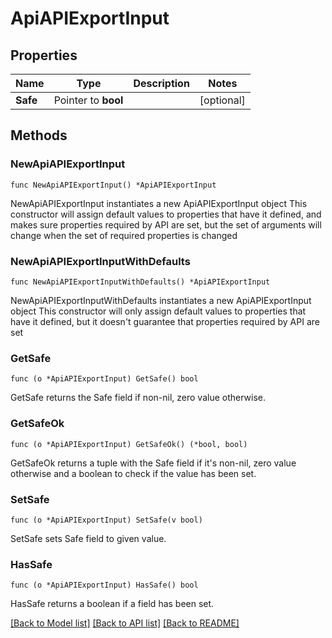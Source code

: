 # ApiAPIExportInput

## Properties

Name | Type | Description | Notes
------------ | ------------- | ------------- | -------------
**Safe** | Pointer to **bool** |  | [optional] 

## Methods

### NewApiAPIExportInput

`func NewApiAPIExportInput() *ApiAPIExportInput`

NewApiAPIExportInput instantiates a new ApiAPIExportInput object
This constructor will assign default values to properties that have it defined,
and makes sure properties required by API are set, but the set of arguments
will change when the set of required properties is changed

### NewApiAPIExportInputWithDefaults

`func NewApiAPIExportInputWithDefaults() *ApiAPIExportInput`

NewApiAPIExportInputWithDefaults instantiates a new ApiAPIExportInput object
This constructor will only assign default values to properties that have it defined,
but it doesn't guarantee that properties required by API are set

### GetSafe

`func (o *ApiAPIExportInput) GetSafe() bool`

GetSafe returns the Safe field if non-nil, zero value otherwise.

### GetSafeOk

`func (o *ApiAPIExportInput) GetSafeOk() (*bool, bool)`

GetSafeOk returns a tuple with the Safe field if it's non-nil, zero value otherwise
and a boolean to check if the value has been set.

### SetSafe

`func (o *ApiAPIExportInput) SetSafe(v bool)`

SetSafe sets Safe field to given value.

### HasSafe

`func (o *ApiAPIExportInput) HasSafe() bool`

HasSafe returns a boolean if a field has been set.


[[Back to Model list]](../README.md#documentation-for-models) [[Back to API list]](../README.md#documentation-for-api-endpoints) [[Back to README]](../README.md)



